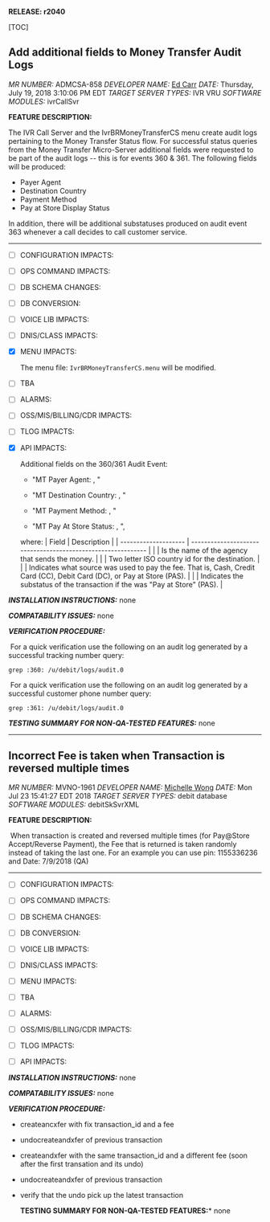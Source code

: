 **RELEASE: r2040**

[TOC]

## Add additional fields to Money Transfer Audit Logs

*MR NUMBER:* 					 ADMCSA-858
*DEVELOPER NAME:*				 [Ed Carr](Ed.Carr@idt.net)
*DATE:* 	 					 Thursday, July 19, 2018  3:10:06 PM EDT
*TARGET SERVER TYPES:* 			 IVR VRU
*SOFTWARE MODULES:*			 ivrCallSvr



**FEATURE DESCRIPTION:**

The IVR Call Server and the IvrBRMoneyTransferCS menu create audit logs pertaining to the Money Transfer Status flow.  For successful status queries from the Money Transfer Micro-Server additional fields were requested to be part of the audit logs -- this is for events 360 & 361.  The following fields will be produced:

  - Payer Agent
  - Destination Country
  - Payment Method
  - Pay at Store Display Status

In addition, there will be additional substatuses produced on audit event 363 whenever a call decides to call  customer service.

---

- [ ] CONFIGURATION IMPACTS:

- [ ] OPS COMMAND IMPACTS:

- [ ] DB SCHEMA CHANGES:

- [ ] DB CONVERSION: 

- [ ] VOICE LIB IMPACTS:

- [ ] DNIS/CLASS IMPACTS:

- [x] MENU IMPACTS:

     The menu file: `IvrBRMoneyTransferCS.menu` will be modified.

- [ ] TBA

- [ ] ALARMS:

- [ ] OSS/MIS/BILLING/CDR IMPACTS:

- [ ] TLOG IMPACTS:

- [x] API IMPACTS:

  Additional fields on the 360/361 Audit Event:

  - "MT Payer Agent: <payerAgent>, "

  - "MT Destination Country: <destinationCountry>, "

  - "MT Payment Method: <paymentMethod>, "

  - "MT Pay At Store Status: <pasDisplayStatus>, ",

  where:
| Field                | Description                                                  |
| -------------------- | ------------------------------------------------------------ |
| <payerAgent>         | Is the name of the agency that sends the money.              |
| <destinationCountry> | Two letter ISO country id for the destination.               |
| <paymentMethod>      | Indicates what source was used to pay the fee.  That is, Cash, Credit Card (CC), Debit Card (DC), or Pay at Store (PAS). |
| <pasDisplayStatus>   | Indicates the substatus of the transaction if the <paymentMethod> was "Pay at Store" (PAS). |



***INSTALLATION INSTRUCTIONS:*** 								none

***COMPATABILITY ISSUES:***									none

***VERIFICATION PROCEDURE:***

​	For a quick verification use the following on an audit log generated by a successful tracking number query:

`grep :360: /u/debit/logs/audit.0`

​	For a quick verification use the following on an audit log generated by a successful customer phone number query:

`grep :361: /u/debit/logs/audit.0`

***TESTING SUMMARY FOR NON-QA-TESTED FEATURES:***			none



---



## Incorrect Fee is taken when Transaction is reversed multiple times

*MR NUMBER:*					 MVNO-1961
*DEVELOPER NAME:*				 [Michelle Wong](Michelle.Wong@idt.net)
*DATE:* 						 Mon Jul 23 15:41:27 EDT 2018
*TARGET SERVER TYPES:*			 debit database
*SOFTWARE MODULES:*			 debitSkSvrXML



**FEATURE DESCRIPTION:**

​	When transaction is created and reversed multiple times (for Pay@Store Accept/Reverse Payment), the Fee that is returned is taken randomly instead of taking the last one. For an example you can use pin: 1155336236 and Date: 7/9/2018 (QA)

---

- [ ] CONFIGURATION IMPACTS:
- [ ] OPS COMMAND IMPACTS:
- [ ] DB SCHEMA CHANGES:
- [ ] DB CONVERSION: 
- [ ] VOICE LIB IMPACTS:
- [ ] DNIS/CLASS IMPACTS:
- [ ] MENU IMPACTS:
- [ ] TBA
- [ ] ALARMS:
- [ ] OSS/MIS/BILLING/CDR IMPACTS:
- [ ] TLOG IMPACTS:
- [ ] API IMPACTS:



***INSTALLATION INSTRUCTIONS:*** 								none

***COMPATABILITY ISSUES:***									none

***VERIFICATION PROCEDURE:***

- createancxfer with fix transaction_id and a fee
- undocreateandxfer of previous transaction
- createandxfer with the same transaction_id and a different fee (soon after the first transation and its undo)
- undocreateandxfer of previous transaction
- verify that the undo pick up the latest transaction

	**TESTING SUMMARY FOR NON-QA-TESTED FEATURES:***			none